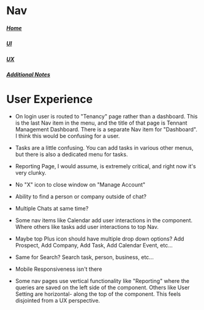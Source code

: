 # Nav

##### [Home](./README.md)
##### [UI](./ui.md)
##### [UX](./ux.md)
##### [Additional Notes](./misc.md)

# User Experience

- On login user is routed to "Tenancy"  page rather than a dashboard. This is the last Nav item in the menu, and the title of that page is Tennant Management Dashboard. There is a separate Nav item for "Dashboard". I think this would be confusing for a user.

- Tasks are a little confusing. You can add tasks in various other menus, but there is also a dedicated menu for tasks.

- Reporting Page, I would assume, is extremely critical, and right now it's very clunky.

- No "X" icon to close window on "Manage Account"

- Ability to find a person or company outside of chat?

- Multiple Chats at same time?

- Some nav items like Calendar add user interactions in the component. Where others like tasks add user interactions to top Nav.

- Maybe top Plus icon should have multiple drop down options? Add Prospect, Add Company, Add Task, Add Calendar Event, etc...

- Same for Search? Search task, person, business, etc...

- Mobile Responsiveness isn't there

- Some nav pages use vertical functionality like "Reporting" where the queries are saved on the left side of the component. Others like User Setting are horizontal- along the top of the component. This feels disjointed from a UX perspective.
